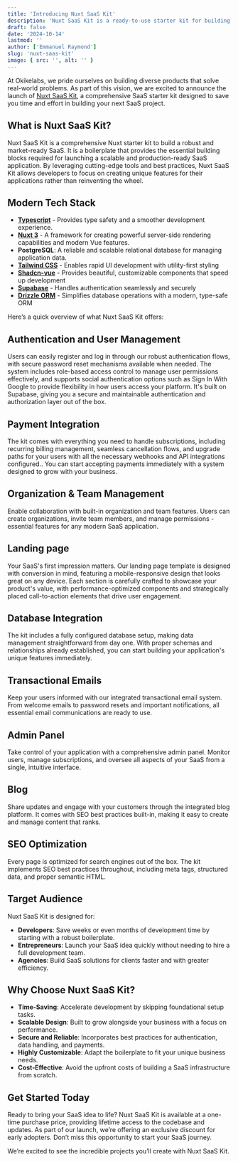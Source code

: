 ```yaml
---
title: 'Introducing Nuxt SaaS Kit'
description: 'Nuxt SaaS Kit is a ready-to-use starter kit for building scalable SaaS applications, offering essential features like authentication, payment integration, team management and more.'
draft: false
date: '2024-10-14'
lastmod: ''
author: ['Emmanuel Raymond']
slug: 'nuxt-saas-kit'
image: { src: '', alt: '' }
---
```


At Okikelabs, we pride ourselves on building diverse products that solve real-world problems. As part of this vision, we are excited to announce the launch of [Nuxt SaaS Kit](https://nuxtsaaskit.com/), a comprehensive SaaS starter kit designed to save you time and effort in building your next SaaS project.

## What is Nuxt SaaS Kit?

Nuxt SaaS Kit is a comprehensive Nuxt starter kit to build a robust and market-ready SaaS. It is a boilerplate that provides the essential building blocks required for launching a scalable and production-ready SaaS application. By leveraging cutting-edge tools and best practices, Nuxt SaaS Kit allows developers to focus on creating unique features for their applications rather than reinventing the wheel.

## **Modern Tech Stack**

- [**Typescript**](https://www.typescriptlang.org/) - Provides type safety and a smoother development experience.
- [**Nuxt 3**](https://nuxt.com/) - A framework for creating powerful server-side rendering capabilities and modern Vue features.
- **PostgreSQL**: A reliable and scalable relational database for managing application data.
- [**Tailwind CSS**](https://tailwindcss.com/) - Enables rapid UI development with utility-first styling
- [**Shadcn-vue**](https://www.shadcn-vue.com/) - Provides beautiful, customizable components that speed up development
- [**Supabase**](https://supabase.com/) - Handles authentication seamlessly and securely
- [**Drizzle ORM**](https://orm.drizzle.team/) - Simplifies database operations with a modern, type-safe ORM

<!-- ## Core Features and Capabilities -->

Here’s a quick overview of what Nuxt SaaS Kit offers:

## Authentication and User Management

Users can easily register and log in through our robust authentication flows, with secure password reset mechanisms available when needed. The system includes role-based access control to manage user permissions effectively, and supports social authentication options such as Sign In With Google to provide flexibility in how users access your platform. It's built on Supabase, giving you a secure and maintainable authentication and authorization layer out of the box.

## Payment Integration

The kit comes with everything you need to handle subscriptions, including recurring billing management, seamless cancellation flows, and upgrade paths for your users with all the necessary webhooks and API integrations configured.. You can start accepting payments immediately with a system designed to grow with your business.

## Organization & Team Management

Enable collaboration with built-in organization and team features. Users can create organizations, invite team members, and manage permissions - essential features for any modern SaaS application.

## **Landing page**

Your SaaS's first impression matters. Our landing page template is designed with conversion in mind, featuring a mobile-responsive design that looks great on any device. Each section is carefully crafted to showcase your product's value, with performance-optimized components and strategically placed call-to-action elements that drive user engagement.

## Database Integration

The kit includes a fully configured database setup, making data management straightforward from day one. With proper schemas and relationships already established, you can start building your application's unique features immediately.

## Transactional Emails

Keep your users informed with our integrated transactional email system. From welcome emails to password resets and important notifications, all essential email communications are ready to use.

## Admin Panel

Take control of your application with a comprehensive admin panel. Monitor users, manage subscriptions, and oversee all aspects of your SaaS from a single, intuitive interface.

## Blog

Share updates and engage with your customers through the integrated blog platform. It comes with SEO best practices built-in, making it easy to create and manage content that ranks.

## SEO Optimization

Every page is optimized for search engines out of the box. The kit implements SEO best practices throughout, including meta tags, structured data, and proper semantic HTML.

## Target Audience

Nuxt SaaS Kit is designed for:

- **Developers**: Save weeks or even months of development time by starting with a robust boilerplate.
- **Entrepreneurs**: Launch your SaaS idea quickly without needing to hire a full development team.
- **Agencies**: Build SaaS solutions for clients faster and with greater efficiency.

## Why Choose Nuxt SaaS Kit?

- **Time-Saving**: Accelerate development by skipping foundational setup tasks.
- **Scalable Design**: Built to grow alongside your business with a focus on performance.
- **Secure and Reliable**: Incorporates best practices for authentication, data handling, and payments.
- **Highly Customizable**: Adapt the boilerplate to fit your unique business needs.
- **Cost-Effective**: Avoid the upfront costs of building a SaaS infrastructure from scratch.

## Get Started Today

Ready to bring your SaaS idea to life? Nuxt SaaS Kit is available at a one-time purchase price, providing lifetime access to the codebase and updates. As part of our launch, we’re offering an exclusive discount for early adopters. Don’t miss this opportunity to start your SaaS journey.

We’re excited to see the incredible projects you’ll create with Nuxt SaaS Kit.
